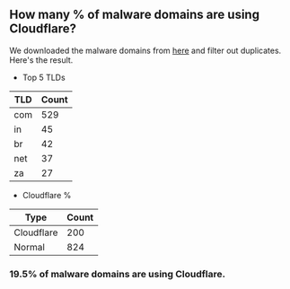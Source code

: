 ## How many % of malware domains are using Cloudflare?


We downloaded the malware domains from [here](https://urlhaus.abuse.ch) and filter out duplicates.
Here's the result.


[//]: # (start replacement)


- Top 5 TLDs

| TLD | Count |
| --- | --- |
| com | 529 |
| in | 45 |
| br | 42 |
| net | 37 |
| za | 27 |


- Cloudflare %

| Type | Count |
| --- | --- |
| Cloudflare | 200 |
| Normal | 824 |


### 19.5% of malware domains are using Cloudflare.